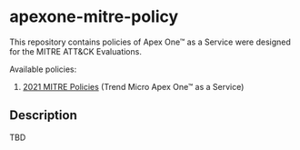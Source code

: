 # apexone-mitre-policy
This repository contains policies of Apex One™ as a Service were designed for the MITRE ATT&CK Evaluations. 

Available policies:
1. [2021 MITRE Policies](https://github.com/trendmicro/apexone-mitre-policy/tree/master/2021) (Trend Micro Apex One™ as a Service) 

## Description
TBD


